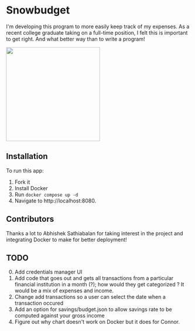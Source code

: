 # Snowbudget

I'm developing this program to more easily keep track of my expenses. As a
recent college graduate taking on a full-time position, I felt this is important
to get right. And what better way than to write a program!

<img src="root/assets/logo.png" width=256>

## Installation 

To run this app:
1. Fork it
2. Install Docker
3. Run `docker compose up -d` 
4. Navigate to http://localhost:8080.

## Contributors

Thanks a lot to Abhishek Sathiabalan for taking interest in the project and
integrating Docker to make for better deployment!

## TODO
0. Add credentials manager UI
1. Add code that goes out and gets all transactions from a particular financial institution in a month (?); how would they get categorized ? It would be a mix of expenses and income.
2. Change add transactions so a user can select the date when a transaction occured
3. Add an option for savings/budget.json to allow savings rate to be computed against your gross income
4. Figure out why chart doesn't work on Docker but it does for Connor.